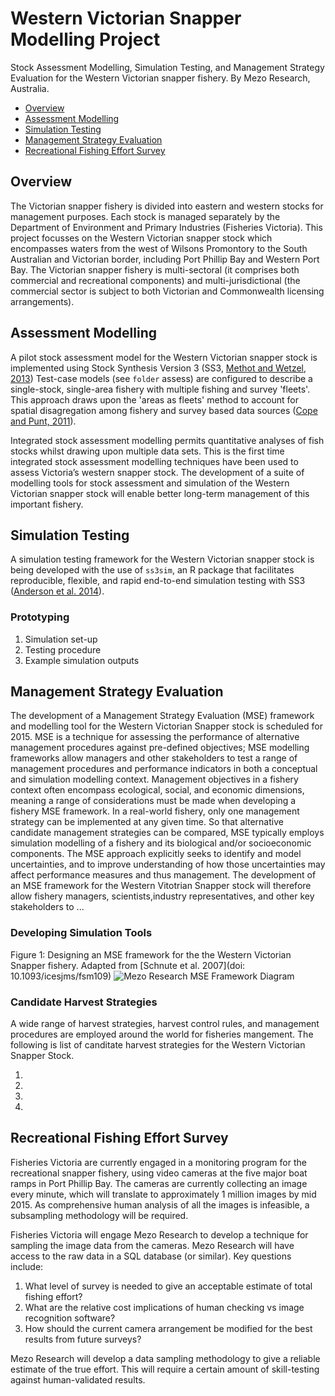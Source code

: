 
Western Victorian Snapper Modelling Project
============================================

Stock Assessment Modelling, Simulation Testing, and Management Strategy Evaluation for the Western Victorian snapper fishery. By Mezo Research, Australia.

- [Overview](#stock-assessment)
- [Assessment Modelling](#assessment-modelling)
- [Simulation Testing](#simulation-testing)
- [Management Strategy Evaluation](#management-strategy-evaluation)
- [Recreational Fishing Effort Survey](#recreational-effort-survey)

## Overview
The Victorian snapper fishery is divided into eastern and western stocks for management purposes. Each stock is managed separately by the Department of Environment and Primary Industries (Fisheries Victoria). This project focusses on the Western Victorian snapper stock which encompasses waters from the west of Wilsons Promontory to the South Australian and Victorian border, including Port Phillip Bay and Western Port Bay. The Victorian snapper fishery is multi-sectoral (it comprises both commercial and recreational components) and multi-jurisdictional (the commercial sector is subject to both Victorian and Commonwealth licensing arrangements).

## Assessment Modelling
A pilot stock assessment model for the Western Victorian snapper stock is implemented using Stock Synthesis Version 3 (SS3, [Methot and Wetzel, 2013](http://dx.doi.org/doi:10.1016/j.fishres.2012.10.012)) Test-case models (see `folder` assess) are configured to describe a single-stock, single-area fishery with multiple fishing and survey 'fleets'. This approach draws upon the 'areas as fleets' method to account for spatial disagregation among fishery and survey based data sources ([Cope and Punt, 2011](http://dx.doi.org/10.1016/j.fishres.2010.10.002)).

Integrated stock assessment modelling permits quantitative analyses of fish stocks whilst drawing upon multiple data sets. This is the first time integrated stock assessment modelling techniques have been used to assess Victoria’s western snapper stock. The development of a suite of modelling tools for stock assessment and simulation of the Western Victorian snapper stock will enable better long-term management of this important fishery.

## Simulation Testing
A simulation testing framework for the Western Victorian snapper stock is being developed with the use of `ss3sim`, an R package that facilitates reproducible, flexible, and rapid end-to-end simulation testing with SS3 ([Anderson et al. 2014](http://www.plosone.org/article/info%3Adoi%2F10.1371%2Fjournal.pone.0092725)).

### Prototyping
1. Simulation set-up
2. Testing procedure
3. Example simulation outputs

## Management Strategy Evaluation
The development of a Management Strategy Evaluation (MSE) framework and modelling tool for the Western Victorian Snapper stock is scheduled for 2015. MSE is a technique for assessing the performance of alternative management procedures against pre-defined objectives; MSE modelling frameworks allow managers and other stakeholders to test a range of management procedures and performance indicators in both a conceptual and simulation modelling context. Management objectives in a fishery context often encompass ecological, social, and economic dimensions, meaning a range of considerations must be made when developing a fishery MSE framework.  In a real-world fishery, only one management strategy can be implemented at any given time. So that alternative candidate management strategies can be compared, MSE typically employs simulation modelling of a fishery and its biological and/or socioeconomic components. The MSE approach explicitly seeks to identify and model uncertainties, and to improve understanding of how those uncertainties may affect performance measures and thus management. The development of an MSE framework for the Western Vitotrian Snapper stock will therefore allow fishery managers, scientists,industry representatives, and other key stakeholders to ...

### Developing Simulation Tools
Figure 1: Designing an MSE framework for the the Western Victorian Snapper fishery. Adapted from [Schnute et al. 2007](doi: 10.1093/icesjms/fsm109) ![Mezo Research MSE Framework Diagram](https://github.com/Mezo-research/snapper/blob/master/images/mse-framework.png "Snapper MSE Framework")

### Candidate Harvest Strategies
A wide range of harvest strategies, harvest control rules, and management procedures are employed around the world for fisheries mangement. The following is list of canditate harvest strategies for the Western Victorian Snapper Stock. 

1.
2.
3.
4.


## Recreational Fishing Effort Survey
Fisheries Victoria are currently engaged in a monitoring program for the recreational snapper fishery, using video cameras at the five major boat ramps in Port Phillip Bay. The cameras are currently collecting an image every minute, which will translate to approximately 1 million images by mid 2015. As comprehensive human analysis of all the images is infeasible, a subsampling methodology will be required.

Fisheries Victoria will engage Mezo Research to develop a technique for sampling the image data from the cameras. Mezo Research will have access to the raw data in a SQL database (or similar). Key questions include:

1. What level of survey is needed to give an acceptable estimate of total fishing effort?
2. What are the relative cost implications of human checking vs image recognition software?
3. How should the current camera arrangement be modified for the best results from future surveys?

Mezo Research will develop a data sampling methodology to give a reliable estimate of the true effort. This will require a certain amount of skill-testing against human-validated results. 
